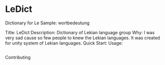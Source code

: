 # LeDict
Dictionary for Le 
Sample: wortbedeutung

Title: LeDict
Description: Dictionary of Lekian language group
Why: I was very sad cause so few people to knew the Lekian languages. It was created for unity system of Lekian languages.
Quick Start:
Usage:
## 
Contributing
